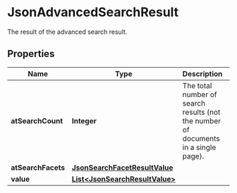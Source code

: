 

# JsonAdvancedSearchResult

The result of the advanced search result.
## Properties

Name | Type | Description | Notes
------------ | ------------- | ------------- | -------------
**atSearchCount** | **Integer** | The total number of search results (not the number of documents in a single page). |  [optional]
**atSearchFacets** | [**JsonSearchFacetResultValue**](JsonSearchFacetResultValue.md) |  |  [optional]
**value** | [**List&lt;JsonSearchResultValue&gt;**](JsonSearchResultValue.md) |  |  [optional]



